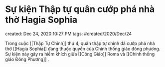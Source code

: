 ---
---

# Sự kiện Thập tự quân cướp phá nhà thờ Hagia Sophia

created: Dec 24, 2020 10:27 PM
tags: #created/2020/Dec/24

Trong cuộc [[Thập Tự Chinh]] thứ 4, quân thập tự chinh đã cướp phá nhà thờ [[Hagia Sophia]] đang thuộc quyền của Chính thống giáo đông phương. Sự kiện này gây ra hiềm khích giữa [[Công Giáo]] Roma và [[Chính thống giáo Đông Phương]] .